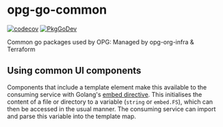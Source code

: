 # opg-go-common

[![codecov](https://codecov.io/gh/ministryofjustice/opg-go-common/branch/main/graph/badge.svg?token=BFGR5FBQ0T)](https://codecov.io/gh/ministryofjustice/opg-go-common)
[![PkgGoDev](https://pkg.go.dev/badge/github.com/ministryofjustice/opg-go-common)](https://pkg.go.dev/github.com/ministryofjustice/opg-go-common)

Common go packages used by OPG: Managed by opg-org-infra &amp; Terraform

## Using common UI components

Components that include a template element make this available to the consuming service with Golang's [embed directive](https://pkg.go.dev/embed). 
This initialises the content of a file or directory to a variable (`string` or `embed.FS`), which can then be accessed in the usual manner.
The consuming service can import and parse this variable into the template map.
